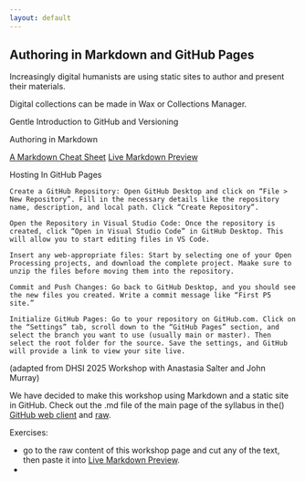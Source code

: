 ```yaml
---
layout: default
---
```


## Authoring in Markdown and GitHub Pages

Increasingly digital humanists are using static sites to author and present their materials. 

Digital collections can be made in Wax or Collections Manager. 

Gentle Introduction to GitHub and Versioning

Authoring in Markdown 

[A Markdown Cheat Sheet](https://www.markdownguide.org/cheat-sheet/) 
[Live Markdown Preview](https://markdownlivepreview.com/)


Hosting In GitHub Pages




    Create a GitHub Repository: Open GitHub Desktop and click on “File > New Repository”. Fill in the necessary details like the repository name, description, and local path. Click “Create Repository”.

    Open the Repository in Visual Studio Code: Once the repository is created, click “Open in Visual Studio Code” in GitHub Desktop. This will allow you to start editing files in VS Code.

    Insert any web-appropriate files: Start by selecting one of your Open Processing projects, and download the complete project. Maake sure to unzip the files before moving them into the repository.

    Commit and Push Changes: Go back to GitHub Desktop, and you should see the new files you created. Write a commit message like “First P5 site.”

    Initialize GitHub Pages: Go to your repository on GitHub.com. Click on the “Settings” tab, scroll down to the “GitHub Pages” section, and select the branch you want to use (usually main or master). Then select the root folder for the source. Save the settings, and GitHub will provide a link to view your site live.
 
 (adapted from DHSI 2025 Workshop with Anastasia Salter and John Murray)


We have decided to make this workshop using Markdown and a static site in GitHub. Check out the .md file of the main page of the syllabus in the() [GitHub web client](https://github.com/djwrisley/HDME/blob/main/index.md) and [raw](https://raw.githubusercontent.com/djwrisley/HDME/refs/heads/main/index.md).

Exercises: 

- go to the raw content of this workshop page and cut any of the text, then paste it into [Live Markdown Preview](https://markdownlivepreview.com/).
- 